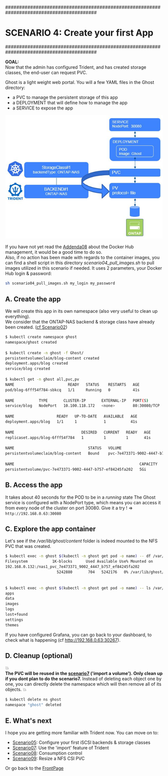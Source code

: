 #########################################################################################
# SCENARIO 4: Create your first App
#########################################################################################

**GOAL:**  
Now that the admin has configured Trident, and has created storage classes, the end-user can request PVC.  

Ghost is a light weight web portal. You will a few YAML files in the Ghost directory:

- a PVC to manage the persistent storage of this app
- a DEPLOYMENT that will define how to manage the app
- a SERVICE to expose the app

<p align="center"><img src="Images/scenario4.jpg"></p>

If you have not yet read the [Addenda08](../../Addendum/Addenda08) about the Docker Hub management, it would be a good time to do so.  
Also, if no action has been made with regards to the container images, you can find a shell script in this directory _scenario04_pull_images.sh_ to pull images utilized in this scenario if needed. It uses 2 parameters, your Docker Hub login & password:

```bash
sh scenario04_pull_images.sh my_login my_password
```

## A. Create the app

We will create this app in its own namespace (also very useful to clean up everything).  
We consider that the ONTAP-NAS backend & storage class have already been created. ([cf Scenario02](../Scenario02))

```bash
$ kubectl create namespace ghost
namespace/ghost created

$ kubectl create -n ghost -f Ghost/
persistentvolumeclaim/blog-content created
deployment.apps/blog created
service/blog created

$ kubectl get -n ghost all,pvc,pv
NAME                        READY   STATUS    RESTARTS   AGE
pod/blog-6fff54f784-sbkcq   1/1     Running   0          41s

NAME           TYPE       CLUSTER-IP       EXTERNAL-IP   PORT(S)        AGE
service/blog   NodePort   10.100.118.172   <none>        80:30080/TCP   41s

NAME                   READY   UP-TO-DATE   AVAILABLE   AGE
deployment.apps/blog   1/1     1            1           41s

NAME                              DESIRED   CURRENT   READY   AGE
replicaset.apps/blog-6fff54f784   1         1         1       41s

NAME                                 STATUS   VOLUME                                     CAPACITY   ACCESS MODES   STORAGECLASS        AGE
persistentvolumeclaim/blog-content   Bound    pvc-7e473371-9002-4447-b757-ef84245fa202   5Gi        RWX            storage-class-nas   41s

NAME                                                        CAPACITY   ACCESS MODES   RECLAIM POLICY   STATUS   CLAIM                STORAGECLASS        REASON   AGE
persistentvolume/pvc-7e473371-9002-4447-b757-ef84245fa202   5Gi        RWX            Delete           Bound    ghost/blog-content   storage-class-nas            40s
```

## B. Access the app

It takes about 40 seconds for the POD to be in a *running* state
The Ghost service is configured with a NodePort type, which means you can access it from every node of the cluster on port 30080.
Give it a try !
=> `http://192.168.0.63:30080`

## C. Explore the app container

Let's see if the */var/lib/ghost/content* folder is indeed mounted to the NFS PVC that was created.  

```bash
$ kubectl exec -n ghost $(kubectl -n ghost get pod -o name) -- df /var/lib/ghost/content
Filesystem           1K-blocks      Used Available Use% Mounted on
192.168.0.132:/nas1_pvc_7e473371_9002_4447_b757_ef84245fa202
                       5242880       704   5242176   0% /var/lib/ghost/content


$ kubectl exec -n ghost $(kubectl -n ghost get pod -o name) -- ls /var/lib/ghost/content
apps
data
images
logs
lost+found
settings
themes
```

If you have configured Grafana, you can go back to your dashboard, to check what is happening (cf http://192.168.0.63:30267).  

## D. Cleanup (optional)

:boom:  
**The PVC will be reused in the [scenario7](../Scenario07) ('import a volume'). Only clean up if you dont plan to do the scenario7.**
Instead of deleting each object one by one, you can directly delete the namespace which will then remove all of its objects.
:boom:  

```bash
$ kubectl delete ns ghost
namespace "ghost" deleted
```

## E. What's next

I hope you are getting more familiar with Trident now. You can move on to:

- [Scenario05](../Scenario05): Configure your first iSCSI backends & storage classes 
- [Scenario07](../Scenario07): Use the 'import' feature of Trident  
- [Scenario08](../Scenario08): Consumption control  
- [Scenario09](../Scenario09): Resize a NFS CSI PVC  

Or go back to the [FrontPage](https://github.com/YvosOnTheHub/LabNetApp)
